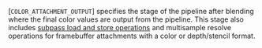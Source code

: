 [`COLOR_ATTACHMENT_OUTPUT`] specifies the stage
of the pipeline after blending where the final color values are output
from the pipeline.
This stage also includes [subpass load and
store operations](https://www.khronos.org/registry/vulkan/specs/1.3-extensions/html/vkspec.html#renderpass-load-store-ops) and multisample resolve operations for framebuffer
attachments with a color
or depth/stencil
format.